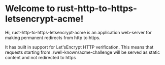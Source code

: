 # Welcome to rust-http-to-https-letsencrypt-acme!

Hi, rust-http-to-https-letsencrypt-acme is an application web-server for making permanent redirects from http to https. 

It has built in support for Let'sEncrypt HTTP verification. This means that requests starting from
./well-known/acme-challenge will be served as static content and not redirected to https

